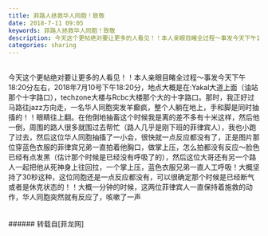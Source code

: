 ```yaml
---
title: 菲路人拯救华人同胞！致敬
date: 2018-7-11 09:05
keywords: 菲路人拯救华人同胞！致敬
description: 今天这个更帖绝对要让更多的人看见！！本人亲眼目睹全过程～事发今天下午18:20分左右，2018年7月10号下午18:20分，地点大概是在:Yakal大道上面（油站那个十字路口），techzone大楼与Rcbc大楼那个大的十字路口。那时，我正好过马路往jazz方向走，一名华人同胞突发羊癫疯，整个人躺在地上，手和脚是同时抽搐的！！眼睛往上翻。在他倒地抽畜这个时候我是离的差不多有十米这样，然后他一倒，周围的路人很多就围过去帮忙（路人几乎是刚下班的菲律宾人），我也小跑了过去，然后这位华人同胞抽搐了一小会，很快就一点反应都没有了，正是图片那位穿蓝色衣服的菲律宾兄弟一直拍着他胸口，做掌上压，怎么拍都没有反应～脸色已经有点发黑（估计那个时候是已经没有呼吸了的），然后这位大哥还有另一个路人一起把他从死神身上往回拉，一个掌上压，蓝色衣服兄弟一直人工呼吸！大概坚持了30秒这种，这位同胞还是一点反应都没有，可以很确定那个时候是已经断气或者是休克状态的！！大概一分钟的时候，这两位菲律宾人一直保持着施救的动作，华人同胞突然就有反应了，咳嗽了一声$('flv_Amm').innerHTML=(mobileplayer() ? "<iframe height='375' width='500' src='http://www.youtube.com/embed/rY7xg9l5044' frameborder=0 allowfullscreen></iframe>" : AC_FL_RunContent('width', '500', 'height', '375', 'allowNetworking', 'internal', 'allowScriptAccess', 'never', 'src', 'http://www.youtube.com/v/rY7xg9l5044&hl=zh_CN&fs=1', 'quality', 'high', 'bgcolor', '#ffffff', 'wmode', 'transparent', 'allowfullscreen', 'true'));
categories: sharing
---
```

<td class="t_f" id="postmessage_1500422">

<br/>
今天这个更帖绝对要让更多的人看见！！本人亲眼目睹全过程～事发今天下午18:20分左右，2018年7月10号下午18:20分，地点大概是在:Yakal大道上面（油站那个十字路口），techzone大楼与Rcbc大楼那个大的十字路口。那时，我正好过马路往jazz方向走，一名华人同胞突发羊癫疯，整个人躺在地上，手和脚是同时抽搐的！！眼睛往上翻。在他倒地抽畜这个时候我是离的差不多有十米这样，然后他一倒，周围的路人很多就围过去帮忙（路人几乎是刚下班的菲律宾人），我也小跑了过去，然后这位华人同胞抽搐了一小会，很快就一点反应都没有了，正是图片那位穿蓝色衣服的菲律宾兄弟一直拍着他胸口，做掌上压，怎么拍都没有反应～脸色已经有点发黑（估计那个时候是已经没有呼吸了的），然后这位大哥还有另一个路人一起把他从死神身上往回拉，一个掌上压，蓝色衣服兄弟一直人工呼吸！大概坚持了30秒这种，这位同胞还是一点反应都没有，可以很确定那个时候是已经断气或者是休克状态的！！大概一分钟的时候，这两位菲律宾人一直保持着施救的动作，华人同胞突然就有反应了，咳嗽了一声<br/>
<br/>
<div align="center"><span id="flv_Amm"></span><script reload="1" type="acff055e9ed4533b24ea8db7-text/javascript">$('flv_Amm').innerHTML=(mobileplayer() ? "<iframe height='375' width='500' src='http://www.youtube.com/embed/rY7xg9l5044' frameborder=0 allowfullscreen></iframe>" : AC_FL_RunContent('width', '500', 'height', '375', 'allowNetworking', 'internal', 'allowScriptAccess', 'never', 'src', 'http://www.youtube.com/v/rY7xg9l5044&hl=zh_CN&fs=1', 'quality', 'high', 'bgcolor', '#ffffff', 'wmode', 'transparent', 'allowfullscreen', 'true'));</script></div><br/>
</td>
###### 转载自[菲龙网]